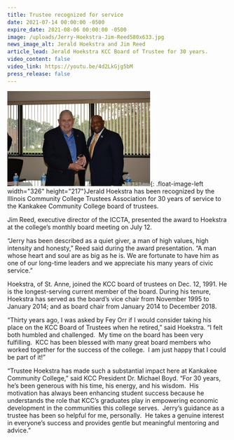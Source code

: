 ```yaml
---
title: Trustee recognized for service
date: 2021-07-14 00:00:00 -0500
expire_date: 2021-08-06 00:00:00 -0500
image: /uploads/Jerry-Hoekstra-Jim-Reed580x633.jpg
news_image_alt: Jerald Hoekstra and Jim Reed
article_lead: Jerald Hoekstra KCC Board of Trustee for 30 years.
video_content: false
video_link: https://youtu.be/4d2LkGjg5bM
press_release: false
---
```

![](/uploads/JerryHoekstraandJimReed-sm.JPG){: .float-image-left width="326" height="217"}Jerald Hoekstra has been recognized by the Illinois Community College Trustees Association for 30 years of service to the Kankakee Community College board of trustees.&nbsp;

Jim Reed, executive director of the ICCTA, presented the award to Hoekstra at the college’s monthly board meeting on July 12.

“Jerry has been described as a quiet giver, a man of high values, high intensity and honesty,” Reed said during the award presentation. “A man whose heart and soul are as big as he is. We are fortunate to have him as one of our long-time leaders and we appreciate his many years of civic service.”

Hoekstra, of St. Anne, joined the KCC board of trustees on Dec. 12, 1991. He is the longest-serving current member of the board. During his tenure, Hoekstra has served as the board’s vice chair from November 1995 to January 2014; and as board chair from January 2014 to December 2018.

“Thirty years ago, I was asked by Fey Orr if I would consider taking his place on the KCC Board of Trustees when he retired,” said Hoekstra. “I felt both humbled and challenged. &nbsp;My time on the board has been very fulfilling. &nbsp;KCC has been blessed with many great board members who worked together for the success of the college. &nbsp;I am just happy that I could be part of it\!”

“Trustee Hoekstra has made such a substantial impact here at Kankakee Community College,” said KCC President Dr. Michael Boyd. “For 30 years, he’s been generous with his time, his energy, and his wisdom. &nbsp;His motivation has always been enhancing student success because he understands the role that KCC’s graduates play in empowering economic development in the communities this college serves. &nbsp;Jerry’s guidance as a trustee has been so helpful for me, personally. &nbsp;He takes a genuine interest in everyone’s success and provides gentle but meaningful mentoring and advice.”

&nbsp;
